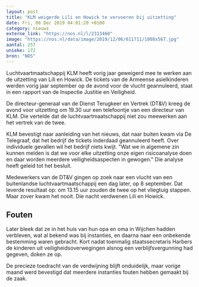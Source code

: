```yaml
---
layout: post
title: "KLM weigerde Lili en Howick te vervoeren bij uitzetting"
date: Fri, 06 Dec 2019 04:01:20 +0100
category: nieuws
externe_link: "https://nos.nl/l/2313460"
image: "https://nos.nl/data/image/2019/12/06/611711/1008x567.jpg"
aantal: 257
unieke: 172
bron: "NOS"
---
```


<p>Luchtvaartmaatschappij KLM heeft vorig jaar geweigerd mee te werken aan de uitzetting van Lili en Howick. De tickets van de Armeense asielkinderen werden vorig jaar september op de avond voor de vlucht geannuleerd, staat in een rapport van de Inspectie Justitie en Veiligheid.</p>
<p>De directeur-generaal van de Dienst Terugkeer en Vertrek (DT&amp;V) kreeg de avond voor uitzetting om 19.30 uur een telefoontje van een directeur van KLM. Die vertelde dat de luchtvaartmaatschappij niet zou meewerken aan het vertrek van de twee.</p>
<p>KLM bevestigt naar aanleiding van het nieuws, dat naar buiten kwam via De Telegraaf, dat het bedrijf de tickets inderdaad geannuleerd heeft. Over individuele gevallen wil het bedrijf niets kwijt. "Wat we in algemene zin kunnen melden is dat we voor elke uitzetting onze eigen risicoanalyse doen en daar worden meerdere veiligheidsaspecten in gewogen." Die analyse heeft geleid tot het besluit.</p>
<p>Medewerkers van de DT&amp;V gingen op zoek naar een vlucht van een buitenlandse luchtvaartmaatschappij een dag later, op 8 september. Dat leverde resultaat op: om 13.15 uur zouden de twee op het vliegtuig stappen. Maar zover kwam het nooit. Die nacht verdwenen Lili en Howick.</p>
<h2>Fouten</h2>
<p>Later bleek dat ze in het huis van hun opa en oma in Wijchen hadden verbleven, wat al bekend was bij instanties, en daarna naar een onbekende bestemming waren gebracht. Kort nadat toenmalig staatssecretaris Harbers de kinderen uit veiligheidsoverwegingen alsnog een verblijfsvergunning had gegeven, doken ze op.</p>
<p>De precieze toedracht van de verdwijning blijft onduidelijk, maar vorige maand werd bevestigd dat meerdere instanties fouten hebben gemaakt bij de zaak.</p>
